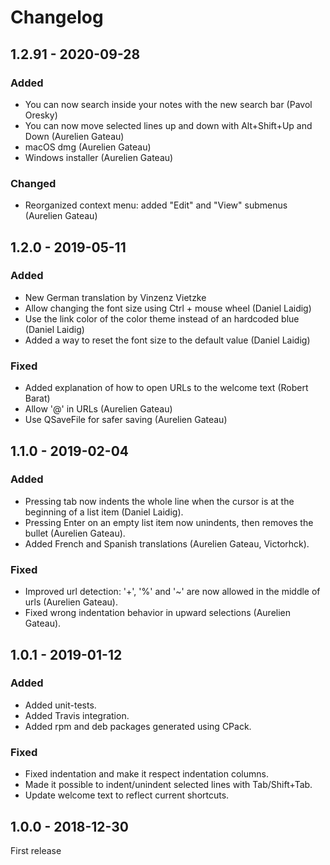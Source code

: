 # Changelog

## 1.2.91 - 2020-09-28

### Added
- You can now search inside your notes with the new search bar (Pavol Oresky)
- You can now move selected lines up and down with Alt+Shift+Up and Down (Aurelien Gateau)
- macOS dmg (Aurelien Gateau)
- Windows installer (Aurelien Gateau)

### Changed
- Reorganized context menu: added "Edit" and "View" submenus (Aurelien Gateau)

## 1.2.0 - 2019-05-11

### Added
- New German translation by Vinzenz Vietzke
- Allow changing the font size using Ctrl + mouse wheel (Daniel Laidig)
- Use the link color of the color theme instead of an hardcoded blue (Daniel Laidig)
- Added a way to reset the font size to the default value (Daniel Laidig)

### Fixed
- Added explanation of how to open URLs to the welcome text (Robert Barat)
- Allow '@' in URLs (Aurelien Gateau)
- Use QSaveFile for safer saving (Aurelien Gateau)

## 1.1.0 - 2019-02-04

### Added
- Pressing tab now indents the whole line when the cursor is at the beginning of a list item (Daniel Laidig).
- Pressing Enter on an empty list item now unindents, then removes the bullet (Aurelien Gateau).
- Added French and Spanish translations (Aurelien Gateau, Victorhck).

### Fixed
- Improved url detection: '+', '%' and '~' are now allowed in the middle of urls (Aurelien Gateau).
- Fixed wrong indentation behavior in upward selections (Aurelien Gateau).

## 1.0.1 - 2019-01-12

### Added
- Added unit-tests.
- Added Travis integration.
- Added rpm and deb packages generated using CPack.

### Fixed
- Fixed indentation and make it respect indentation columns.
- Made it possible to indent/unindent selected lines with Tab/Shift+Tab.
- Update welcome text to reflect current shortcuts.

## 1.0.0 - 2018-12-30

First release
